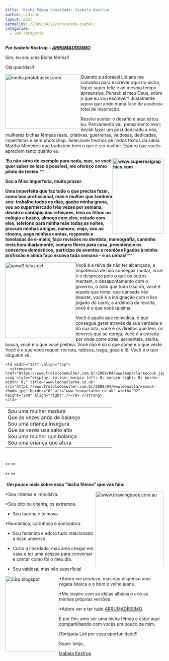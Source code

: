 ```yaml
---
title: 'Bicha Fêmea Convidada: Isabela Kastrup'
author: Lidiane
layout: post
permalink: /2009/04/22/convidada-isabel/
categories:
  - Sem categoria
---
```

**_Por Isabela Kastrup – <a href="http://arrumadissimoecia.blogspot.com/" target="_blank" rel="noopener noreferrer">ARRUMADÍSSIMO</a>_**

Sim, eu sou uma Bicha fêmea!!

Olá queridas!!

[<img style="display: inline; margin-left: 0; margin-right: 0; border-width: 0;" title="media.photobucket.com" src="https://www.trololodemulher.com.br/2009/04/mediaphotobucketcom-thumb.jpg" border="0" alt="media.photobucket.com" width="240" height="172" align="left" />](https://www.trololodemulher.com.br/2009/04/mediaphotobucketcom.jpg) Quando a adorável Lidiane me convidou para escrever aqui no bicha, fiquei super feliz e ao mesmo tempo apreensiva. Pensei: ai meu Deus, sobre o que eu vou escrever? Justamente agora que ando numa fase de ausência total de inspiração.

Resolvi aceitar o desafio e aqui estou eu. Pensamento vai, pensamento vem; decidi fazer um post dedicado a nós, mulheres bichas fêmeas reais, criativas, guerreiras, vaidosas, dedicadas, imperfeitas e sem photoshop. Selecionei trechos de lindos textos da sábia Martha Medeiros que traduzem bem o que é ser mulher. Espero que vocês apreciem tanto quanto eu.

**[<img style="display: inline; margin-left: 0; margin-right: 0; border-width: 0;" title="www.superrealgraphics.com" src="https://www.trololodemulher.com.br/2009/04/wwwsuperrealgraphicscom-thumb.jpg" border="0" alt="www.superrealgraphics.com" width="163" height="240" align="right" />](https://www.trololodemulher.com.br/2009/04/wwwsuperrealgraphicscom.jpg) ‘Eu não sirvo de exemplo para nada, mas, se você quer saber se isso é possível, me ofereço como piloto de testes.****
  
**Sou a Miss Imperfeita, muito prazer.**
  
**Uma imperfeita que faz tudo o que precisa fazer, como boa profissional, mãe e mulher que também sou: trabalho todos os dias, ganho minha grana, vou ao supermercado três vezes por semana, decido o cardápio das refeições, levo os filhos no colégio e busco, almoço com eles, estudo com eles, telefono para minha mãe todas as noites, procuro minhas amigas, namoro, viajo, vou ao cinema, pago minhas contas, respondo a toneladas de e-mails, faço revisões no dentista, mamografia, caminho meia hora diariamente, compro flores para casa, providencio os consertos domésticos, participo de eventos e reuniões ligados à minha profissão e ainda faço escova toda semana &#8211; e as unhas!’****

[<img style="display: inline; margin-left: 0; margin-right: 0; border-width: 0;" title="www3.telus.net" src="https://www.trololodemulher.com.br/2009/04/www3telusnet-thumb.jpg" border="0" alt="www3.telus.net" width="224" height="240" align="left" />](https://www.trololodemulher.com.br/2009/04/www3telusnet.jpg) Você é a raiva de não ter alcançado, a impotência de não conseguir mudar, você é o desprezo pelo o que os outros mentem, o desapontamento com o governo, o ódio que tudo isso dá, você é aquela que rema, que cansada não desiste, você é a indignação com o lixo jogado do carro, a ardência da revolta, você é o que você queima.
  
Você é aquilo que reinvidica, o que consegue gerar através da sua verdade e da sua luta, você é os direitos que têm, os deveres que se obriga, você é a estrada por onde corre atrás, serpenteia, atalha, busca, você é o que você pleiteia. Você não é só o que come e o que veste. Você é o que você requer, recruta, rabisca, traga, goza e lê. Você é o que ninguém vê.

<table border="0" cellspacing="0" cellpadding="2" width="450">
  <tr>
    <td width="324">
      Sou uma mulher madura<br /> Que às vezes anda de balanço<br /> Sou uma criança insegura<br /> Que às vezes usa salto alto<br /> Sou uma mulher que balança<br /> Sou uma criança que atura
    </td>
    
    <td width="124" valign="top">
      <strong><a href="https://www.trololodemulher.com.br/2009/04/wwwleonaclarkecouk.jpg"><img style="display: inline; margin-left: 0; margin-right: 0; border-width: 0;" title="www.leonaclarke.co.uk" src="https://www.trololodemulher.com.br/2009/04/wwwleonaclarkecouk-thumb.jpg" border="0" alt="www.leonaclarke.co.uk" width="92" height="240" align="right" /></a> </strong>
    </td>
  </tr>
</table>

 

** **

** **

 **Um pouco mais sobre essa “bicha fêmea” que vos fala:**

[<img style="display: inline; margin-left: 0; margin-right: 0; border-width: 0;" title="www.drawingbook.com.au" src="https://www.trololodemulher.com.br/2009/04/wwwdrawingbookcomau-thumb.jpg" border="0" alt="www.drawingbook.com.au" width="217" height="240" align="right" />](https://www.trololodemulher.com.br/2009/04/wwwdrawingbookcomau.jpg) *Sou intensa e impulsiva.

*Sou oito ou oitenta, os extremos.

* Sou taurina e teimosa

*Romântica, carinhosa e sonhadora.

* Sou feminina e adoro tudo relacionado a esse universo

* Curto a liberdade, mas amo chegar em casa e ter uma pessoa para conversar e contar como foi o meu dia.

* Sou vaidosa, mas não superficial

[<img style="display: inline; margin-left: 0; margin-right: 0; border-width: 0;" title="3.bp.blogspot" src="https://www.trololodemulher.com.br/2009/04/3bpblogspot-thumb.png" border="0" alt="3.bp.blogspot" width="171" height="240" align="left" />](https://www.trololodemulher.com.br/2009/04/3bpblogspot.png) *Adoro me produzir, mas não dispenso uma regata básica e o bom e velho jeans.

*Me inspiro com as idéias alheias e crio as minhas próprias versões.

*Adoro ver e ter tudo <a href="http://arrumadissimoecia.blogspot.com/" target="_blank" rel="noopener noreferrer">ARRUMADÍSSIMO</a>.

E por fim, amo ser uma bicha fêmea e estar aqui compartilhando com vocês um pouco de mim.

Obrigada Lidi por essa oportunidade!!

Super beijo,

<a href="http://arrumadissimoecia.blogspot.com/" target="_blank" rel="noopener noreferrer">Isabela Kastrup</a>